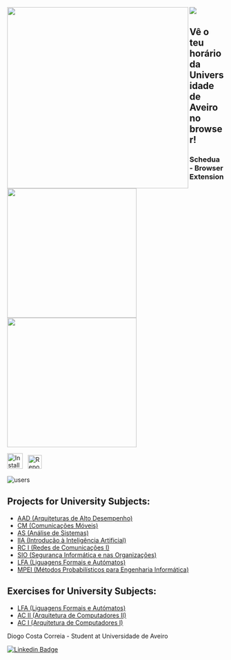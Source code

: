 <div>
  <img align="left" src="https://github-readme-stats.vercel.app/api?username=digas99&count_private=true&show_icons=true&theme=github_dark" width="420"/>
  <img src="https://github-readme-stats.vercel.app/api/top-langs/?username=digas99&theme=github_dark&layout=compact"/>
</div>

## Vê o teu horário da Universidade de Aveiro no browser!

### Schedua - Browser Extension

<a href="https://chrome.google.com/webstore/detail/schedua/hdidghpdffhhefdafcajajjocjbmbnml">
  <p float="left">
    <img src="https://i.imgur.com/5OubrtP.jpg" width="300">
    <img src="https://i.imgur.com/3jyQ7Mr.jpg" width="300">
  </p>
</a>
  
<p float="left">
  <a href="https://chrome.google.com/webstore/detail/schedua/hdidghpdffhhefdafcajajjocjbmbnml"><img alt="Install" src="https://i.imgur.com/DLLL4Wv.png" width="36"></a>
  &nbsp;
  <a href="https://github.com/digas99/schedule-ua">
    <picture>
      <source media="(prefers-color-scheme: dark)" srcset="https://i.imgur.com/IGZVddp.png">
      <img alt="Repository" src="https://i.imgur.com/E2HqhYS.png" width="32">
    </picture>
  </a>
</p>

![users](https://img.shields.io/chrome-web-store/users/hdidghpdffhhefdafcajajjocjbmbnml?color=3fa7ca&label=Chrome%20Users)

## Projects for University Subjects:

- [AAD (Arquiteturas de Alto Desempenho)](https://github.com/digas99/aad-projects)
- [CM (Comunicações Móveis)](https://github.com/digas99/cm-project-wlan2)
- [AS (Análise de Sistemas)](https://github.com/digas99/as-project)
- [IIA (Introdução à Inteligência Artificial)](https://github.com/digas99/iia-project-sokoban)
- [RC I (Redes de Comunicações I)](https://github.com/digas99/rc1-project)
- [SIO (Segurança Informática e nas Organizações)](https://github.com/digas99/sio-project-1)
- [LFA (Liguagens Formais e Autómatos)](https://github.com/digas99/lfa-project-geometrics)
- [MPEI (Métodos Probabilísticos para Engenharia Informática)](https://github.com/digas99/mpei-project-library-management)

## Exercises for University Subjects:

- [LFA (Liguagens Formais e Autómatos)](https://github.com/digas99/lfa-exercicios)
- [AC II (Arquitetura de Computadores II)](https://github.com/digas99/ac2-exercicios)
- [AC I (Arquitetura de Computadores I)](https://github.com/digas99/ac1-exercicios)



Diogo Costa Correia - Student at Universidade de Aveiro

[![Linkedin Badge](https://img.shields.io/badge/-LinkedIn-0e76a8?style=flat-square&logo=Linkedin&logoColor=white)](https://www.linkedin.com/in/digas99/)

<!--
**digas99/digas99** is a ✨ _special_ ✨ repository because its `README.md` (this file) appears on your GitHub profile.

Here are some ideas to get you started:

- 🔭 I’m currently working on ...
- 🌱 I’m currently learning ...
- 👯 I’m looking to collaborate on ...
- 🤔 I’m looking for help with ...
- 💬 Ask me about ...
- 📫 How to reach me: ...
- 😄 Pronouns: ...
- ⚡ Fun fact: ...
-->
